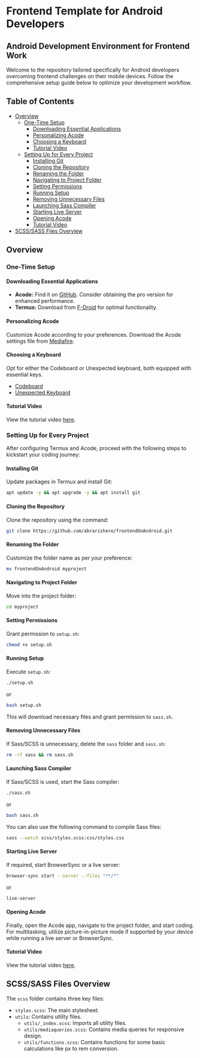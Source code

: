 # Frontend Template for Android Developers
## Android Development Environment for Frontend Work

Welcome to the repository tailored specifically for Android developers overcoming frontend challenges on their mobile devices. Follow the comprehensive setup guide below to optimize your development workflow.

## Table of Contents

- [Overview](#overview)
  - [One-Time Setup](#one-time-setup)
    - [Downloading Essential Applications](#downloading-essential-applications)
    - [Personalizing Acode](#personalizing-acode)
    - [Choosing a Keyboard](#choosing-a-keyboard)
    - [Tutorial Video](#tutorial-video)
  - [Setting Up for Every Project](#setting-up-for-every-project)
    - [Installing Git](#installing-git)
    - [Cloning the Repository](#cloning-the-repository)
    - [Renaming the Folder](#renaming-the-folder)
    - [Navigating to Project Folder](#navigating-to-project-folder)
    - [Setting Permissions](#setting-permissions)
    - [Running Setup](#running-setup)
    - [Removing Unnecessary Files](#removing-unnecessary-files)
    - [Launching Sass Compiler](#launching-sass-compiler)
    - [Starting Live Server](#starting-live-server)
    - [Opening Acode](#opening-acode)
    - [Tutorial Video](#tutorial-video)
- [SCSS/SASS Files Overview](#scsssass-files-overview)

## Overview

### One-Time Setup

#### Downloading Essential Applications

- **Acode:** Find it on [GitHub](https://github.com/deadlyjack/Acode). Consider obtaining the pro version for enhanced performance.
- **Termux:** Download from [F-Droid](https://f-droid.org/en/packages/com.termux/) for optimal functionality.

#### Personalizing Acode

Customize Acode according to your preferences. Download the Acode settings file from [Mediafire](https://www.mediafire.com/file/e40b1rzehcqicm9/Acode.backup/file).

#### Choosing a Keyboard

Opt for either the Codeboard or Unexpected keyboard, both equipped with essential keys.

- [Codeboard](https://github.com/abrarishere/codeboard)
- [Unexpected Keyboard](https://github.com/Julow/Unexpected-Keyboard)

#### Tutorial Video

View the tutorial video [here](https://youtu.be/VSN0zjdY554).

### Setting Up for Every Project

After configuring Termux and Acode, proceed with the following steps to kickstart your coding journey:

#### Installing Git

Update packages in Termux and install Git:

```bash
apt update -y && apt upgrade -y && apt install git
```

#### Cloning the Repository

Clone the repository using the command:

```bash
git clone https://github.com/abrarishere/frontendOnAndroid.git
```

#### Renaming the Folder

Customize the folder name as per your preference:

```bash
mv frontendOnAndroid myproject
```

#### Navigating to Project Folder

Move into the project folder:

```bash
cd myproject
```

#### Setting Permissions

Grant permission to `setup.sh`:

```bash
chmod +x setup.sh
```

#### Running Setup

Execute `setup.sh`:

```bash
./setup.sh
```

or

```bash
bash setup.sh
```

This will download necessary files and grant permission to `sass.sh`.

#### Removing Unnecessary Files

If Sass/SCSS is unnecessary, delete the `sass` folder and `sass.sh`:

```bash
rm -rf sass && rm sass.sh
```

#### Launching Sass Compiler

If Sass/SCSS is used, start the Sass compiler:

```bash
./sass.sh
```

or

```bash
bash sass.sh
```

You can also use the following command to compile Sass files:

```bash
sass --watch scss/styles.scss:css/styles.css
```

#### Starting Live Server

If required, start BrowserSync or a live server:

```bash
browser-sync start --server --files "**/*"
```

or

```bash
live-server
```

#### Opening Acode

Finally, open the Acode app, navigate to the project folder, and start coding. For multitasking, utilize picture-in-picture mode if supported by your device while running a live server or BrowserSync.

#### Tutorial Video

View the tutorial video [here](https://youtu.be/ooJqWiwLd_s).

## SCSS/SASS Files Overview

The `scss` folder contains three key files:

- `styles.scss`: The main stylesheet.
- `utils`: Contains utility files.
  - `utils/_index.scss`: Imports all utility files.
  - `utils/mediaqueries.scss`: Contains media queries for responsive design.
  - `utils/functions.scss`: Contains functions for some basic calculations like px to rem conversion.
